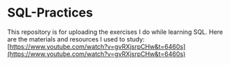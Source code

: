 # SQL-Practices

This repository is for uploading the exercises I do while learning SQL.
Here are the materials and resources I used to study:
[https://www.youtube.com/watch?v=gvRXjsrpCHw&t=6460s](https://www.youtube.com/watch?v=gvRXjsrpCHw&t=6460s)
